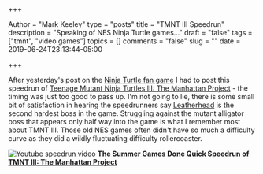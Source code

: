 +++

Author = "Mark Keeley"
type = "posts"
title = "TMNT III Speedrun"
description = "Speaking of NES Ninja Turtle games..."
draft = "false"
tags = ["tmnt", "video games"]
topics = []
comments = "false"
slug = ""
date = 2019-06-24T23:13:44-05:00

+++

After yesterday's post on the [Ninja Turtle fan game](https://www.merso-x.com/teenage-mutant-ninja-turtles-rescue "TMNT Rescue Palooza") I had to post this speedrun of [Teenage Mutant Ninja Turtles III: The Manhattan Project](https://infogalactic.com/info/Teenage_Mutant_Ninja_Turtles_III:_The_Manhattan_Project) - the timing was just too good to pass up. I'm not going to lie, there is some small bit of satisfaction in hearing the speedrunners say [Leatherhead](https://infogalactic.com/info/Leatherhead_(Teenage_Mutant_Ninja_Turtles)) is the second hardest boss in the game. Struggling against the mutant alligator boss that appears only half way into the game is what I remember most about TMNT III. Those old NES games often didn't have so much a difficulty curve as they did a wildly fluctuating difficulty rollercoaster.

[![Youtube speedrun video](http://img.youtube.com/vi/CqFTaqt6W5U/0.jpg)](http://www.youtube.com/watch?v=CqFTaqt6W5U "Youtube speedrun video")
[**The Summer Games Done Quick Speedrun of TMNT III: The Manhattan Project**](http://www.youtube.com/watch?v=CqFTaqt6W5U)

<!--more-->
